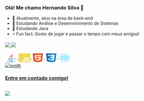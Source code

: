 ### Olá! Me chamo Hernando Silva 👋

- 🔭 Atualmente, atuo na área de back-end
- 📘 Estudando Análise e Desenvolvimento de Sistemas
- 🌱 Estudando Java
- ⚡ Fun fact: Gosto de jogar e passar o tempo com meus amigos!

 <div>
   <a href="https://github.com/HernandoSilva">
   <img height="170em" src="https://github-readme-stats.vercel.app/api?username=HernandoSilva&show_icons=true&theme=neon&include_all_commits=true&count_private=true"/>
   <img height="170em" src="https://github-readme-stats.vercel.app/api/top-langs/?username=HernandoSilva&layout=compact&langs_count=6&theme=neon"/>
</div>


<div>
<div style="display: inline_block"><br>
  <img align="center" alt="Java" height="30" width="40" src="https://raw.githubusercontent.com/devicons/devicon/master/icons/java/java-original.svg">
  <img align="center" alt="Js" height="30" width="40" src="https://raw.githubusercontent.com/devicons/devicon/master/icons/javascript/javascript-plain.svg">
  <img align="center" alt="HTML" height="30" width="40" src="https://raw.githubusercontent.com/devicons/devicon/master/icons/html5/html5-original.svg">
  <img align="center" alt="CSS" height="30" width="40" src="https://raw.githubusercontent.com/devicons/devicon/master/icons/css3/css3-original.svg">
  <img align="center" alt="React" height="30" width="40" src="https://raw.githubusercontent.com/devicons/devicon/master/icons/react/react-original.svg">
</div>
</div>
<div>
<img align="center" alt="synth" height="30" width="800" src="https://media.tenor.com/sbStxsoArjAAAAAi/line.gif">
</div>

### Entre em contado comigo!

<div><br>
  <a href="https://www.linkedin.com/in/hernando-silva-27400b203/" target="_blank"><img src="https://img.shields.io/badge/-LinkedIn-%230077B5?style=for-the-badge&logo=linkedin&logoColor=white" target="_blank"></a> 
</div>

